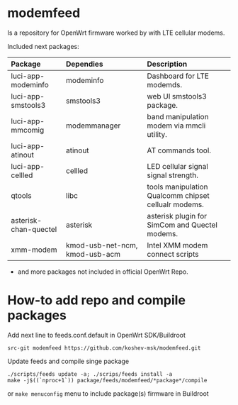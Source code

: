 # modemfeed

Is a repository for OpenWrt firmware worked by with LTE cellular modems.

Included next packages:

|Package       |        Dependies      |       Description        |
|:-------------|:----------------------|:-------------------------|
| luci-app-modeminfo|modeminfo|Dashboard for LTE modemds.|
|luci-app-smstools3|smstools3|web UI smstools3 package.|
|luci-app-mmcomig|modemmanager|band manipulation modem via mmcli utility.|
|luci-app-atinout|atinout|AT commands tool.|
|luci-app-cellled|cellled|LED cellular signal signal strength.|
|qtools|libc|tools manipulation Qualcomm chipset cellualr modems.|
|asterisk-chan-quectel|asterisk|asterisk plugin for SimCom and Quectel modems.|
|xmm-modem|kmod-usb-net-ncm, kmod-usb-acm|Intel XMM modem connect scripts|
* and more packages not included in official OpenWrt Repo.

# How-to add repo and compile packages

Add next line to feeds.conf.default in OpenWrt SDK/Buildroot

```
src-git modemfeed https://github.com/koshev-msk/modemfeed.git
```

Update feeds and compile singe package

```
./scripts/feeds update -a; ./scrips/feeds install -a
make -j$((`nproc+1`)) package/feeds/modemfeed/*package*/compile
```

or `make menuconfig` menu to include package(s) firmware in Buildroot
